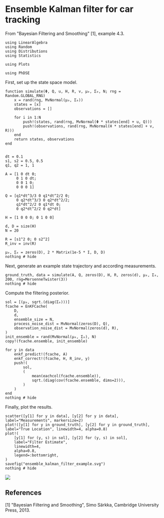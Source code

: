 # Ensemble Kalman filter for car tracking

From "Bayesian Filtering and Smoothing" [1], example 4.3.

```@example 1
using LinearAlgebra
using Random
using Distributions
using Statistics

using Plots

using PhDSE
```

First, set up the state space model.

```@example 1
function simulate(Φ, Q, u, H, R, v, μ₀, Σ₀, N; rng = Random.GLOBAL_RNG)
    x = rand(rng, MvNormal(μ₀, Σ₀))
    states = [x]
    observations = []

    for i in 1:N
        push!(states, rand(rng, MvNormal(Φ * states[end] + u, Q)))
        push!(observations, rand(rng, MvNormal(H * states[end] + v, R)))
    end
    return states, observations
end


dt = 0.1
s1, s2 = 0.5, 0.5
q1, q2 = 1, 1

A = [1 0 dt 0;
     0 1 0 dt;
     0 0 1 0;
     0 0 0 1]

Q = [q1*dt^3/3 0 q1*dt^2/2 0;
     0 q2*dt^3/3 0 q2*dt^2/2;
     q1*dt^2/2 0 q1*dt 0;
     0 q2*dt^2/2 0 q2*dt]

H = [1 0 0 0; 0 1 0 0]

d, D = size(H)
N = 20

R = [s1^2 0; 0 s2^2]
R_inv = inv(R)

μ₀, Σ₀ = zeros(D), 2 * Matrix(1e-5 * I, D, D)
nothing # hide
```

Next, generate an example state trajectory and according measurements.

```@example 1
ground_truth, data = simulate(A, Q, zeros(D), H, R, zeros(d), μ₀, Σ₀, 200, rng=MersenneTwister(3))
nothing # hide
```

Compute the filtering posterior.

```@example 1
sol = [(μ₀, sqrt.(diag(Σ₀)))]
fcache = EnKFCache(
    D,
    d,
    ensemble_size = N,
    process_noise_dist = MvNormal(zeros(D), Q),
    observation_noise_dist = MvNormal(zeros(d), R),
)
init_ensemble = rand(MvNormal(μ₀, Σ₀), N)
copy!(fcache.ensemble, init_ensemble)

for y in data
    enkf_predict!(fcache, A)
    enkf_correct!(fcache, H, R_inv, y)
    push!(
        sol,
        (
            mean(eachcol(fcache.ensemble)),
            sqrt.(diag(cov(fcache.ensemble, dims=2))),
        )
    )
end
nothing # hide
```

Finally, plot the results.

```@example 1
scatter([y[1] for y in data], [y[2] for y in data], label="Measurements", markersize=2)
plot!([y[1] for y in ground_truth], [y[2] for y in ground_truth], label="True Location", linewidth=4, alpha=0.8)
plot!(
    [y[1] for (y, s) in sol], [y[2] for (y, s) in sol],
    label="Filter Estimate",
    linewidth=4,
    alpha=0.8,
    legend=:bottomright,
)
savefig("ensemble_kalman_filter_example.svg")
nothing # hide
```

![](ensemble_kalman_filter_example.svg)


## References
[1] "Bayesian Filtering and Smoothing", Simo Särkka, Cambridge University Press, 2013.